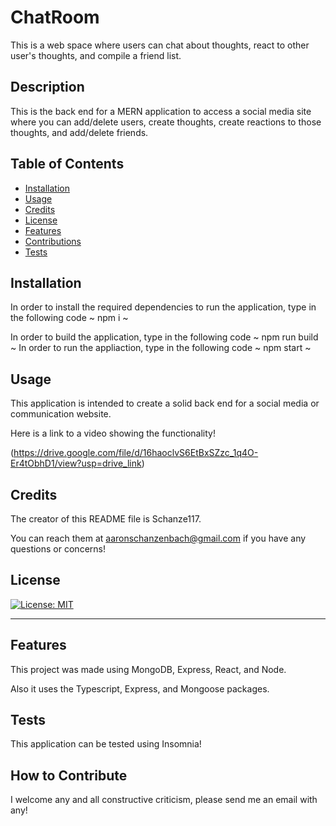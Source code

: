 # ChatRoom
This is a web space where users can chat about thoughts, react to other user's thoughts, and compile a friend list.

  ## Description
  
  This is the back end for a MERN application to access a social media site where you can add/delete users, create thoughts, create reactions to those thoughts, and add/delete friends.
  
  ## Table of Contents 
  
  - [Installation](#installation)
  - [Usage](#usage)
  - [Credits](#credits)
  - [License](#license)
  - [Features](#features)
  - [Contributions](#contributions)
  - [Tests](#tests)
  
  ## Installation
  
  In order to install the required dependencies to run the application, type in the following code 
  ~
  npm i
  ~

  In order to build the application, type in the following code
  ~
  npm run build
  ~
  In order to run the appliaction, type in the following code
  ~
  npm start
  ~

  ## Usage
  
  This application is intended to create a solid back end for a social media or communication website.
      
  Here is a link to a video showing the functionality!
  
  (https://drive.google.com/file/d/16haoclvS6EtBxSZzc_1q4O-Er4tObhD1/view?usp=drive_link)
  
  ## Credits
  
  The creator of this README file is Schanze117.
  
  You can reach them at aaronschanzenbach@gmail.com if you have any questions or concerns!
  
  ## License
  
[![License: MIT](https://img.shields.io/badge/License-MIT-yellow.svg)](https://opensource.org/licenses/MIT)
  
  ---
  
  ## Features
  
  This project was made using MongoDB, Express, React, and Node. 

  Also it uses the Typescript, Express, and Mongoose packages.

  ## Tests
  
  This application can be tested using Insomnia!
  
  ## How to Contribute
  
  I welcome any and all constructive criticism, please send me an email with any!
